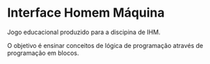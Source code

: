 # Interface Homem Máquina

Jogo educacional produzido para a discipina de IHM.

O objetivo é ensinar conceitos de lógica de programação através de programação em blocos.

